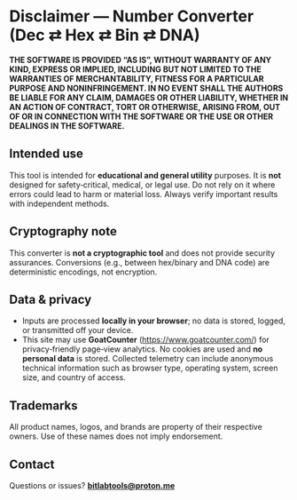 # Disclaimer — Number Converter (Dec ⇄ Hex ⇄ Bin ⇄ DNA)

**THE SOFTWARE IS PROVIDED “AS IS”, WITHOUT WARRANTY OF ANY KIND, EXPRESS OR IMPLIED, INCLUDING BUT NOT LIMITED TO THE WARRANTIES OF MERCHANTABILITY, FITNESS FOR A PARTICULAR PURPOSE AND NONINFRINGEMENT. IN NO EVENT SHALL THE AUTHORS BE LIABLE FOR ANY CLAIM, DAMAGES OR OTHER LIABILITY, WHETHER IN AN ACTION OF CONTRACT, TORT OR OTHERWISE, ARISING FROM, OUT OF OR IN CONNECTION WITH THE SOFTWARE OR THE USE OR OTHER DEALINGS IN THE SOFTWARE.**

## Intended use
This tool is intended for **educational and general utility** purposes. It is **not** designed for safety‑critical, medical, or legal use. Do not rely on it where errors could lead to harm or material loss. Always verify important results with independent methods.

## Cryptography note
This converter is **not a cryptographic tool** and does not provide security assurances. Conversions (e.g., between hex/binary and DNA code) are deterministic encodings, not encryption.

## Data & privacy
- Inputs are processed **locally in your browser**; no data is stored, logged, or transmitted off your device.  
- This site may use **GoatCounter** (https://www.goatcounter.com/) for privacy‑friendly page‑view analytics. No cookies are used and **no personal data** is stored. Collected telemetry can include anonymous technical information such as browser type, operating system, screen size, and country of access.

## Trademarks
All product names, logos, and brands are property of their respective owners. Use of these names does not imply endorsement.

## Contact
Questions or issues? **bitlabtools@proton.me**
